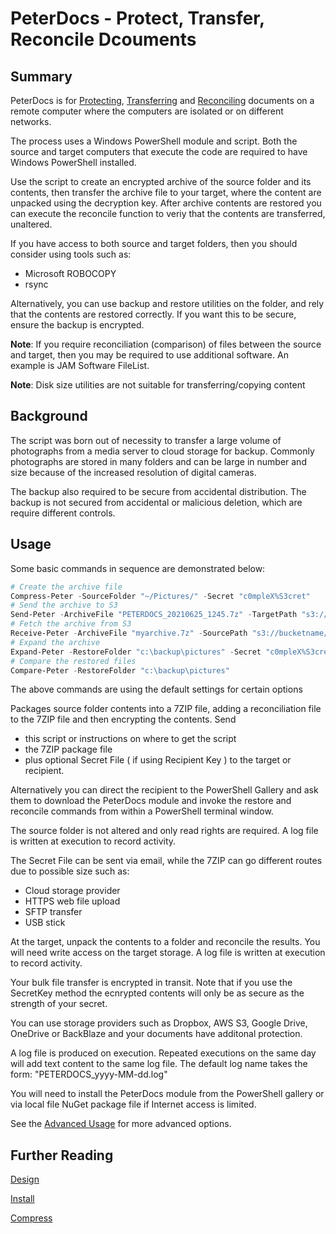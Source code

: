 # PeterDocs - Protect, Transfer, Reconcile Dcouments

## Summary

PeterDocs is for [Protecting](Encryption.md), [Transferring](SendArchive.md) and [Reconciling](Reconcile.md) documents
on a remote computer where the computers are isolated or on different networks.

The process uses a Windows PowerShell module and script.  Both the source and target computers
that execute the code are required to have Windows PowerShell installed.

Use the script to create an encrypted archive of the source folder and its contents, then
transfer the archive file to your target, where the content are unpacked using the decryption
key. After archive contents are restored you can execute the reconcile function
to veriy that the contents are transferred, unaltered.

If you have access to both source and target folders, then you should consider
using tools such as:

* Microsoft ROBOCOPY
* rsync

Alternatively, you can use backup and restore utilities on the folder, and rely that
the contents are restored correctly.  If you want this to be secure, ensure
the backup is encrypted.

**Note**: If you require reconciliation (comparison) of files between the source
and target, then you may be required to use additional software.  An example is
JAM Software FileList.

**Note**: Disk size utilities are not suitable for transferring/copying content

## Background

The script was born out of necessity to transfer a large volume of photographs
from a media server to cloud storage for backup.  Commonly photographs are stored in many
folders and can be large in number and size because of the increased
resolution of digital cameras.

The backup also required to be secure from accidental distribution.  The backup is not secured
from accidental or malicious deletion, which are require different controls.

## Usage

Some basic commands in sequence are demonstrated below:

```powershell
# Create the archive file
Compress-Peter -SourceFolder "~/Pictures/" -Secret "c0mpleX%S3cret" 
# Send the archive to S3
Send-Peter -ArchiveFile "PETERDOCS_20210625_1245.7z" -TargetPath "s3://bucketname/pathpeter/PETERDOCS_20210625_1245.7z"
# Fetch the archive from S3
Receive-Peter -ArchiveFile "myarchive.7z" -SourcePath "s3://bucketname/pathpeter/PETERDOCS_20210625_1245.7z" 
# Expand the archive 
Expand-Peter -RestoreFolder "c:\backup\pictures" -Secret "c0mpleX%S3cret" -ArchiveFile "myarchive.7z"      
# Compare the restored files
Compare-Peter -RestoreFolder "c:\backup\pictures"
```

The above commands are using the default settings for certain options

Packages source folder contents into a 7ZIP file, adding a reconciliation
file to the 7ZIP file and then encrypting the contents.  Send

* this script or instructions on where to get the script
* the 7ZIP package file
* plus optional Secret File ( if using Recipient Key ) to the target or recipient.

Alternatively you can direct the recipient to the PowerShell Gallery and ask them to
download the PeterDocs module and invoke the restore and reconcile commands from
within a PowerShell terminal window.

The source folder is not altered and only read rights are required. A log
file is written at execution to record activity.

The Secret File can be sent via email, while the 7ZIP can go different routes
due to possible size such as:

* Cloud storage provider
* HTTPS web file upload
* SFTP transfer
* USB stick

At the target, unpack the contents to a folder and reconcile the results.  You
will need write access on the target storage. A log file is written at execution
to record activity.

Your bulk file transfer is encrypted in transit.  Note that if you use the
SecretKey method the ecnrypted contents will only be as secure as the strength
of your secret.

You can use storage providers such as Dropbox, AWS S3, Google Drive, OneDrive or BackBlaze
and your documents have additonal protection.

A log file is produced on execution.  Repeated executions on the same day
will add text content to the same log file.  The default log name takes the form:
"PETERDOCS_yyyy-MM-dd.log"

You will need to install the PeterDocs module from the PowerShell gallery or
via local file NuGet package file if Internet access is limited.

See the [Advanced Usage](Docs/Advanced.md) for more advanced options.

## Further Reading

[Design](Docs/Design.md)

[Install](Docs/Install.md)

[Compress](Docs/Compress.md)
